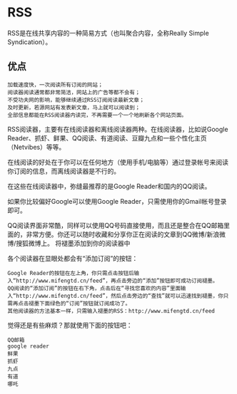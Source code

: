 # RSS

RSS是在线共享内容的一种简易方式（也叫聚合内容，全称Really Simple Syndication）。

## 优点

    加载速度快，一次阅读所有订阅的网站；
    阅读器阅读通常都非常简洁，网站上的广告等都不会有；
    不受功夫网的影响，能够继续通过RSS订阅阅读最新文章；
    及时更新，若源网站有发表新文章，马上就可以阅读到；
    全部信息都能在RSS阅读器内读完，不再需要一个一个地刷新各个网站页面。

RSS阅读器，主要有在线阅读器和离线阅读器两种。在线阅读器，比如说Google Reader、抓虾、鲜果、QQ阅读、有道阅读、豆瓣九点和一些个性化主页（Netvibes）等等。

在线阅读的好处在于你可以在任何地方（使用手机/电脑等）通过登录帐号来阅读你订阅的信息，而离线阅读器是不行的。

在这些在线阅读器中，弥缝最推荐的是Google Reader和国内的QQ阅读。

如果你比较偏好Google可以使用Google Reader，只需使用你的Gmail帐号登录即可。

QQ阅读界面非常酷，同样可以使用QQ号码直接使用，而且还是整合在QQ邮箱里面的，非常方便。你还可以随时收藏和分享你正在阅读的文章到QQ微博/新浪微博/搜狐微博上。
将褪墨添加到你的阅读器中

各个阅读器在显眼处都会有“添加订阅”的按钮：

    Google Reader的按钮在左上角，你只需点击按钮后输入“http://www.mifengtd.cn/feed”，再点击旁边的“添加”按钮即可成功订阅褪墨。
    QQ阅读的“添加订阅”的按钮在右下角，点击后在“寻找您喜欢的内容”里面输入“http://www.mifengtd.cn/feed”，然后点击旁边的“查找”就可以迅速找到褪墨，你只需再点击褪墨下面绿色的“订阅”按钮就订阅成功了。
    其他阅读器的方法基本一样，只需输入褪墨的RSS：http://www.mifengtd.cn/feed

觉得还是有些麻烦？那就使用下面的按钮吧：

    QQ邮箱
    google reader
    鲜果
    抓虾
    九点
    有道
    哪吒

